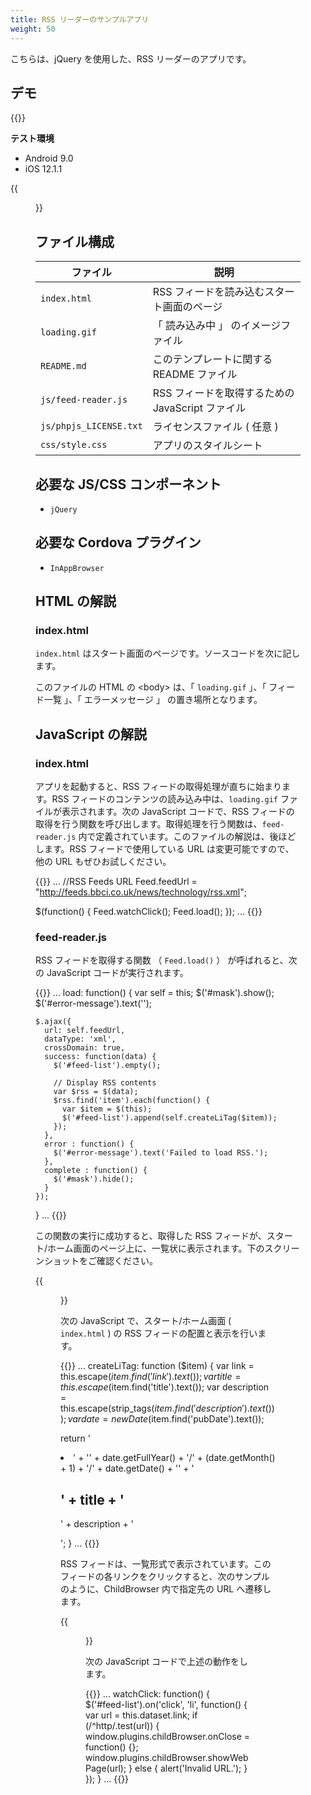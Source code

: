 ```yaml
---
title: RSS リーダーのサンプルアプリ
weight: 50
---
```


こちらは、jQuery を使用した、RSS リーダーのアプリです。

## デモ 

{{<import pid="5c19c4b4e78885fc7a8d12a1" title="RSS Reader App  ">}}

**テスト環境** 

- Android 9.0
- iOS 12.1.1

{{<figure src="/images/sampleapp/sample_rss_reader/rss_reader_2.png" width="300">}}      
                                                                                                  
## ファイル構成

 ファイル | 説明 
------|-------------
`index.html` | RSS フィードを読み込むスタート画面のページ
`loading.gif` | 「 読み込み中 」 のイメージファイル
`README.md` | このテンプレートに関する README ファイル
`js/feed-reader.js` | RSS フィードを取得するための JavaScript ファイル
`js/phpjs_LICENSE.txt` | ライセンスファイル ( 任意 )          
`css/style.css` | アプリのスタイルシート               

## 必要な JS/CSS コンポーネント

- `jQuery`                                                   

## 必要な Cordova プラグイン                                  

- `InAppBrowser`                                             

## HTML の解説

### index.html

`index.html` はスタート画面のページです。ソースコードを次に記します。

このファイルの HTML の &lt;body&gt; は、「 `loading.gif` 」、「 フィード一覧 」、「 エラーメッセージ 」 の置き場所となります。

## JavaScript の解説

### index.html

アプリを起動すると、RSS フィードの取得処理が直ちに始まります。RSS
フィードのコンテンツの読み込み中は、`loading.gif`
ファイルが表示されます。次の JavaScript コードで、RSS
フィードの取得を行う関数を呼び出します。取得処理を行う関数は、`feed-reader.js`
内で定義されています。このファイルの解説は、後ほどします。RSS
フィードで使用している URL は変更可能ですので、他の URL
もぜひお試しください。

{{<highlight javascript>}}
...
//RSS Feeds URL
Feed.feedUrl = "http://feeds.bbci.co.uk/news/technology/rss.xml";

$(function() {
    Feed.watchClick();
    Feed.load();
});
...
{{</highlight>}}

### feed-reader.js

RSS フィードを取得する関数 （ `Feed.load()` ） が呼ばれると、次の
JavaScript コードが実行されます。

{{<highlight javascript>}}
...
load: function() {
    var self = this;
    $('#mask').show();
    $('#error-message').text('');

    $.ajax({
      url: self.feedUrl,
      dataType: 'xml',
      crossDomain: true,
      success: function(data) {
        $('#feed-list').empty();

        // Display RSS contents
        var $rss = $(data);
        $rss.find('item').each(function() {
          var $item = $(this);
          $('#feed-list').append(self.createLiTag($item));
        });
      },
      error : function() {
        $('#error-message').text('Failed to load RSS.');
      },
      complete : function() {
        $('#mask').hide();
      }
    });
  }
...
{{</highlight>}}

この関数の実行に成功すると、取得した RSS
フィードが、スタート/ホーム画面のページ上に、一覧状に表示されます。下のスクリーンショットをご確認ください。

{{<figure src="/images/sampleapp/sample_rss_reader/rss_reader_2.png" width="300">}}   

次の JavaScript で、スタート/ホーム画面 ( `index.html` ) の RSS
フィードの配置と表示を行います。

{{<highlight javascript>}}
...
createLiTag: function ($item) {
  var link = this.escape($item.find('link').text());
  var title = this.escape($item.find('title').text());
  var description = this.escape(strip_tags($item.find('description').text()));
  var date = new Date($item.find('pubDate').text());

  return '<li class="feed-item" data-link="' + link + '">' +
    '<time>' + date.getFullYear() + '/' + (date.getMonth() + 1) + '/' + date.getDate() + '</time>' +
    '<h2>' + title + '</h2><p>' + description + '</p></li>';
}
...
{{</highlight>}}

RSS フィードは、一覧形式で表示されています。このフィードの各リンクをクリックすると、次のサンプルのように、ChildBrowser
内で指定先の URL へ遷移します。

{{<figure src="/images/sampleapp/sample_rss_reader/rss_reader_3.png" width="300">}}  

次の JavaScript コードで上述の動作をします。

{{<highlight javascript>}}
...
watchClick: function() {
  $('#feed-list').on('click', 'li', function() {
    var url = this.dataset.link;
    if (/^http/.test(url)) {
      window.plugins.childBrowser.onClose = function() {};
      window.plugins.childBrowser.showWebPage(url);
    } else {
      alert('Invalid URL.');
    }
  });
}
...
{{</highlight>}}
